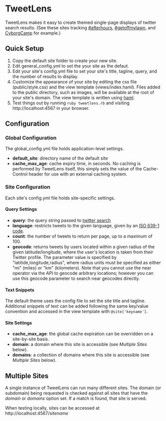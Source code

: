 # TweetLens #

TweetLens makes it easy to create themed single-page displays of twitter search results. (See these sites tracking [#afterhours](http://afterhours.reidab.com/), [#getoffmylawn](http://getoffmylawn.reidab.com/), and [CyborgCamp](http://cyborgcamp.reidab.com/) for example.)

## Quick Setup ##

1. Copy the default site folder to create your new site.
2. Edit general_config.yml to set the your site as the defaut.
3. Edit your site's config.yml file to set your site's title, tagline, query, and the number of results to display.
4. Customize the appearance of your site by editing the css file (public/style.css) and the view template (views/index.haml). Files added to the public directory, such as images, will be available at the root of your site's domain. The view template is written using [haml](http://haml.hamptoncatlin.com/).
5. Test things out by running `ruby tweetlens.rb` and visiting http://localhost:4567 in your browser.

## Configuration ##

### Global Configuration ###
The global\_config.yml file holds application-level settings.

* __default_site__: directory name of the default site
* __cache\_max\_age__: cache expiry time, in seconds. No caching is performed by TweetLens itself, this simply sets the value of the Cache-Control header for use with an external caching system.

### Site Configuration ###
Each site's config.yml file holds site-specific settings. 

#### Query Settings ####

* __query__: the query string passed to [twitter search](http://search.twitter.com/)
* __language__: restricts tweets to the given language, given by an [ISO 639-1 code](http://en.wikipedia.org/wiki/ISO_639-1).
* __count__: the number of tweets to return per page, up to a maximum of 100.
* __geocode__: returns tweets by users located within a given radius of the given latitude/longitude, where the user's location is taken from their Twitter profile. The parameter value is specified by "latitide,longitude,radius", where radius units must be specified as either "mi" (miles) or "km" (kilometers). Note that you cannot use the near operator via the API to geocode arbitrary locations; however you can use this geocode parameter to search near geocodes directly.

#### Text Snippets ####
The default theme uses the config file to set the site title and tagline. Additional snippets of text can be added following the same key/value convention and accessed in the view template with `@site['keyname']`.

#### Site Settings ####

* __cache\_max\_age__: the global cache expiration can be overridden on a site-by-site basis.
* __domain__: a domain where this site is accessible (see _Multiple Sites_ below).
* __domains__: a collection of domains where this site is accessible (see _Multiple Sites_ below).

## Multiple Sites ##

A single instance of TweetLens can run many different sites. The domain (or subdomain) being requested is checked against all sites that have the _domain_ or _domains_ option set. If a match is found, that site is served.

When testing locally, sites can be accessed at http://localhost:4567/_sitename_
